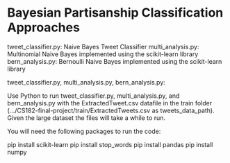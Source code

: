 # Bayesian Partisanship Classification Approaches

tweet_classifier.py: Naive Bayes Tweet Classifier 
multi_analysis.py: Multinomial Naive Bayes implemented using the scikit-learn library 
bern_analysis.py: Bernoulli Naive Bayes implemented using the scikit-learn library 

tweet_classifier.py, multi_analysis.py, bern_analysis.py:

Use Python to run tweet_classifier.py, multi_analysis.py, and bern_analysis.py with the ExtractedTweet.csv datafile in the train folder (.../CS182-final-project/train/ExtractedTweets.csv as tweets_data_path). Given the large dataset the files will take a while to run. 

You will need the following packages to run the code:

pip install scikit-learn
pip install stop_words
pip install pandas
pip install numpy






